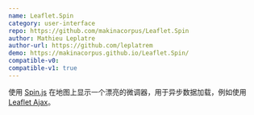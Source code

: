 ```yaml
---
name: Leaflet.Spin
category: user-interface
repo: https://github.com/makinacorpus/Leaflet.Spin
author: Mathieu Leplatre
author-url: https://github.com/leplatrem
demo: https://makinacorpus.github.io/Leaflet.Spin/
compatible-v0:
compatible-v1: true
---
```


使用 <a href="https://github.com/fgnass/spin.js/">Spin.js</a> 在地图上显示一个漂亮的微调器，用于异步数据加载，例如使用 <a href="https ://github.com/calvinmetcalf/leaflet-ajax">Leaflet Ajax</a>。
